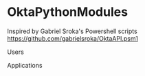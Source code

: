 # OktaPythonModules

Inspired by Gabriel Sroka's Powershell scripts
https://github.com/gabrielsroka/OktaAPI.psm1

Users

Applications
